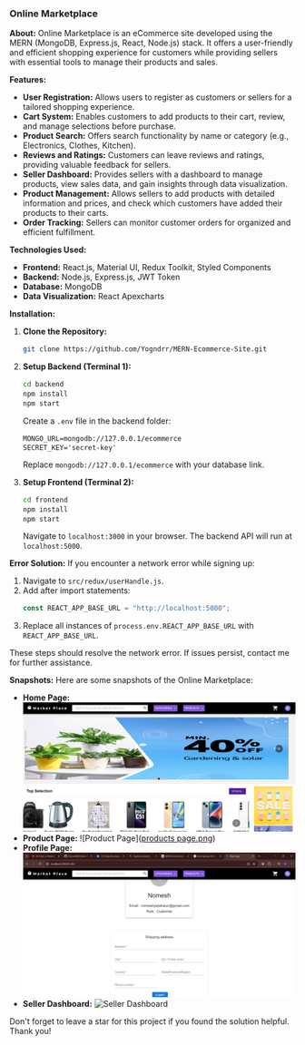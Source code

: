 ### Online Marketplace

**About:**
Online Marketplace is an eCommerce site developed using the MERN (MongoDB, Express.js, React, Node.js) stack. It offers a user-friendly and efficient shopping experience for customers while providing sellers with essential tools to manage their products and sales.

**Features:**
- **User Registration:** Allows users to register as customers or sellers for a tailored shopping experience.
- **Cart System:** Enables customers to add products to their cart, review, and manage selections before purchase.
- **Product Search:** Offers search functionality by name or category (e.g., Electronics, Clothes, Kitchen).
- **Reviews and Ratings:** Customers can leave reviews and ratings, providing valuable feedback for sellers.
- **Seller Dashboard:** Provides sellers with a dashboard to manage products, view sales data, and gain insights through data visualization.
- **Product Management:** Allows sellers to add products with detailed information and prices, and check which customers have added their products to their carts.
- **Order Tracking:** Sellers can monitor customer orders for organized and efficient fulfillment.

**Technologies Used:**
- **Frontend:** React.js, Material UI, Redux Toolkit, Styled Components
- **Backend:** Node.js, Express.js, JWT Token
- **Database:** MongoDB
- **Data Visualization:** React Apexcharts

**Installation:**

1. **Clone the Repository:**
   ```bash
   git clone https://github.com/Yogndrr/MERN-Ecommerce-Site.git
   ```
2. **Setup Backend (Terminal 1):**
   ```bash
   cd backend
   npm install
   npm start
   ```
   Create a `.env` file in the backend folder:
   ```env
   MONGO_URL=mongodb://127.0.0.1/ecommerce
   SECRET_KEY='secret-key'
   ```
   Replace `mongodb://127.0.0.1/ecommerce` with your database link.

3. **Setup Frontend (Terminal 2):**
   ```bash
   cd frontend
   npm install
   npm start
   ```
   Navigate to `localhost:3000` in your browser. The backend API will run at `localhost:5000`.

**Error Solution:**
If you encounter a network error while signing up:
1. Navigate to `src/redux/userHandle.js`.
2. Add after import statements:
   ```js
   const REACT_APP_BASE_URL = "http://localhost:5000";
   ```
3. Replace all instances of `process.env.REACT_APP_BASE_URL` with `REACT_APP_BASE_URL`.

These steps should resolve the network error. If issues persist, contact me for further assistance.

**Snapshots:**
Here are some snapshots of the Online Marketplace:
- **Home Page:** ![Home Page](homepage.png)
- **Product Page:** ![Product Page]([products page.png](https://github.com/Nomesh88/Online-MarketPlace/blob/main/products%20page.png))
- **Profile Page:** ![Cart Page](profilepage.png)
- **Seller Dashboard:** ![Seller Dashboard](link-to-snapshot)

Don't forget to leave a star for this project if you found the solution helpful. Thank you!
